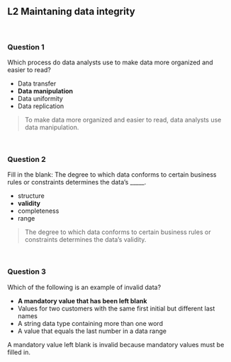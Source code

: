 ## L2 Maintaning data integrity

&nbsp;

### Question 1

Which process do data analysts use to make data more organized and easier to read?

* Data transfer
* **Data manipulation**
* Data uniformity 
* Data replication 

> To make data more organized and easier to read, data analysts use data manipulation.

&nbsp;

### Question 2

Fill in the blank: The degree to which data conforms to certain business rules or constraints determines the data’s _____.

* structure 
* **validity**
* completeness 
* range

> The degree to which data conforms to certain business rules or constraints determines the data’s validity.

&nbsp;

### Question 3

Which of the following is an example of invalid data?

* **A mandatory value that has been left blank**
* Values for two customers with the same first initial but different last names
* A string data type containing more than one word 
* A value that equals the last number in a data range 

A mandatory value left blank is invalid because mandatory values must be filled in.